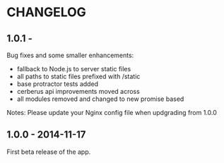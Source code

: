 
# CHANGELOG

## 1.0.1 -

Bug fixes and some smaller enhancements:
- fallback to Node.js to server static files
- all paths to static files prefixed with /static
- base protractor tests added
- cerberus api improvements moved across
- all modules removed and changed to new promise based

Notes: Please update your Nginx config file when updgrading from 1.0.0

## 1.0.0 - 2014-11-17

First beta release of the app.
